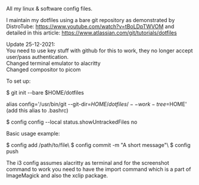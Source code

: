 All my linux & software config files.

I maintain my dotfiles using a bare git repository as demonstrated by DistroTube: https://www.youtube.com/watch?v=tBoLDpTWVOM and detailed in this article: https://www.atlassian.com/git/tutorials/dotfiles

Update 25-12-2021:  
  You need to use key stuff with github for this to work, they no longer accept user/pass authentication.  
  Changed terminal emulator to alacritty  
  Changed compositor to picom

To set up:

$ git init --bare $HOME/dotfiles 

alias config='/usr/bin/git --git-dir=$HOME/dotfiles/ --work-tree=$HOME' (add this alias to .bashrc) 

$ config config --local status.showUntrackedFiles no

Basic usage example:

$ config add /path/to/file\ 
$ config commit -m "A short message"\ 
$ config push

The i3 config assumes alacritty as terminal and for the screenshot command to work you need to have the import command which is a part of ImageMagick and also the xclip package.
